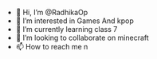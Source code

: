 - 👋 Hi, I’m @RadhikaOp
- 👀 I’m interested in Games And kpop
- 🌱 I’m currently learning class 7
- 💞️ I’m looking to collaborate on minecraft
- 📫 How to reach me n

<!---
RadhikaOp/RadhikaOp is a ✨ special ✨ repository because its its just me me me and im special then u`README.md` (this file) appears on your GitHub profile.
You can click the Preview link to take a look at your changes.
--->
